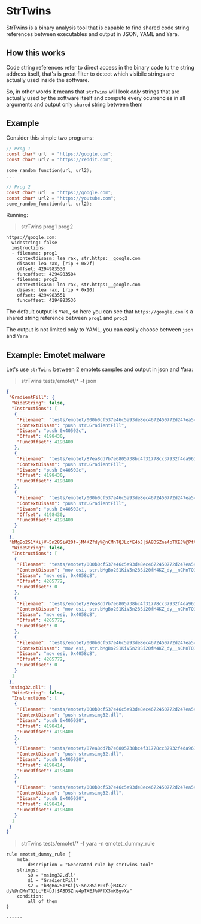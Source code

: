 # StrTwins

StrTwins is a binary analysis tool that is capable to find shared code string references between executables and output in JSON, YAML and Yara. 

## How this works

Code string references refer to direct access in the binary code to the string address itself, that's is great filter to detect which visibile strings are actually used inside the software.

So, in other words it means that `strTwins` will look *only* strings that are actually used by the software itself and compute every ocurrencies in all arguments and output only `shared` string between them


## Example 

Consider this simple two programs:

```c
// Prog 1
const char* url  = "https://google.com";
const char* url2 = "https://reddit.com";

some_random_function(url, url2);
...

// Prog 2
const char* url  = "https://google.com";
const char* url2 = "https://youtube.com";
some_random_function(url, url2);
```

Running:

> strTwins prog1 prog2 

```
https://google.com:
  widestring: false
  instructions:
  - filename: prog1
    contextdisasm: lea rax, str.https:__google.com
    disasm: lea rax, [rip + 0x2f]
    offset: 4294983530
    funcoffset: 4294983504
  - filename: prog2
    contextdisasm: lea rax, str.https:__google.com
    disasm: lea rax, [rip + 0x10]
    offset: 4294983551
    funcoffset: 4294983536
```

The default output is `YAML`, so here you can see that `https://google.com` is a shared string reference between `prog1` and `prog2`


The output is not limited only to YAML, you can easily choose between `json` and `Yara`


## Example: Emotet malware

Let's use `strTwins` between 2 emotets samples and output in json and Yara:

> strTwins tests/emotet/* -f json
```json
{
 "GradientFill": {
  "WideString": false,
  "Instructions": [
   {
    "Filename": "tests/emotet/000b0cf537e46c5a93de8ec4672450772d247ea5417692a35ef314679f1d4f4d2",
    "ContextDisasm": "push str.GradientFill",
    "Disasm": "push 0x40502c",
    "Offset": 4198430,
    "FuncOffset": 4198400
   },
   {
    "Filename": "tests/emotet/87ea8dd7b7e6805738bc4f31778cc37932f4da9615d215b855bde087eb02b547",
    "ContextDisasm": "push str.GradientFill",
    "Disasm": "push 0x40502c",
    "Offset": 4198430,
    "FuncOffset": 4198400
   },
   {
    "Filename": "tests/emotet/000b0cf537e46c5a93de8ec4672450772d247ea5417692a35ef314679f1d4f4d",
    "ContextDisasm": "push str.GradientFill",
    "Disasm": "push 0x40502c",
    "Offset": 4198430,
    "FuncOffset": 4198400
   }
  ]
 },
 "bMgBo2S1*Ki}V~5n28Si#20f~}M4KZ?dy%@nCMnTQJLc*E4bJ|$A8DSZne4pTXEJ%@PfX3mKBgvXa": {
  "WideString": false,
  "Instructions": [
   {
    "Filename": "tests/emotet/000b0cf537e46c5a93de8ec4672450772d247ea5417692a35ef314679f1d4f4d2",
    "ContextDisasm": "mov esi, str.bMgBo2S1KiV5n28Si20fM4KZ_dy__nCMnTQJLcE4bJ_A8DSZne4pTXEJ__PfX3mKBgvXa",
    "Disasm": "mov esi, 0x4058c8",
    "Offset": 4205772,
    "FuncOffset": 0
   },
   {
    "Filename": "tests/emotet/87ea8dd7b7e6805738bc4f31778cc37932f4da9615d215b855bde087eb02b547",
    "ContextDisasm": "mov esi, str.bMgBo2S1KiV5n28Si20fM4KZ_dy__nCMnTQJLcE4bJ_A8DSZne4pTXEJ__PfX3mKBgvXa",
    "Disasm": "mov esi, 0x4058c8",
    "Offset": 4205772,
    "FuncOffset": 0
   },
   {
    "Filename": "tests/emotet/000b0cf537e46c5a93de8ec4672450772d247ea5417692a35ef314679f1d4f4d",
    "ContextDisasm": "mov esi, str.bMgBo2S1KiV5n28Si20fM4KZ_dy__nCMnTQJLcE4bJ_A8DSZne4pTXEJ__PfX3mKBgvXa",
    "Disasm": "mov esi, 0x4058c8",
    "Offset": 4205772,
    "FuncOffset": 0
   }
  ]
 },
 "msimg32.dll": {
  "WideString": false,
  "Instructions": [
   {
    "Filename": "tests/emotet/000b0cf537e46c5a93de8ec4672450772d247ea5417692a35ef314679f1d4f4d2",
    "ContextDisasm": "push str.msimg32.dll",
    "Disasm": "push 0x405020",
    "Offset": 4198414,
    "FuncOffset": 4198400
   },
   {
    "Filename": "tests/emotet/87ea8dd7b7e6805738bc4f31778cc37932f4da9615d215b855bde087eb02b547",
    "ContextDisasm": "push str.msimg32.dll",
    "Disasm": "push 0x405020",
    "Offset": 4198414,
    "FuncOffset": 4198400
   },
   {
    "Filename": "tests/emotet/000b0cf537e46c5a93de8ec4672450772d247ea5417692a35ef314679f1d4f4d",
    "ContextDisasm": "push str.msimg32.dll",
    "Disasm": "push 0x405020",
    "Offset": 4198414,
    "FuncOffset": 4198400
   }
  ]
 }
}
```

> strTwins tests/emotet/* -f yara -n emotet_dummy_rule

```yara
rule emotet_dummy_rule {
	meta:
		description = "Generated rule by strTwins tool"
	strings:
		$0 = "msimg32.dll"
		$1 = "GradientFill"
		$2 = "bMgBo2S1*Ki}V~5n28Si#20f~}M4KZ?dy%@nCMnTQJLc*E4bJ|$A8DSZne4pTXEJ%@PfX3mKBgvXa"
	condition:
		all of them
}

------
```

